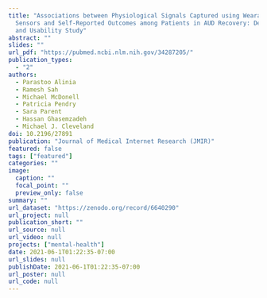 ```yaml
---
title: "Associations between Physiological Signals Captured using Wearable
  Sensors and Self-Reported Outcomes among Patients in AUD Recovery: Development
  and Usability Study"
abstract: ""
slides: ""
url_pdf: "https://pubmed.ncbi.nlm.nih.gov/34287205/"
publication_types:
  - "2"
authors:
  - Parastoo Alinia
  - Ramesh Sah
  - Michael McDonell
  - Patricia Pendry
  - Sara Parent
  - Hassan Ghasemzadeh
  - Michael J. Cleveland
doi: 10.2196/27891
publication: "Journal of Medical Internet Research (JMIR)"
featured: false
tags: ["featured"]
categories: ""
image:
  caption: ""
  focal_point: ""
  preview_only: false
summary: ""
url_dataset: "https://zenodo.org/record/6640290"
url_project: null
publication_short: ""
url_source: null
url_video: null
projects: ["mental-health"]
date: 2021-06-1T01:22:35-07:00
url_slides: null
publishDate: 2021-06-1T01:22:35-07:00
url_poster: null
url_code: null
---
```

